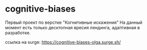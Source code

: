 # cognitive-biases

Первый проект по верстке "Когнитивные искажения"
На данный момент есть только десктопная вресия лендинга, адаптивная в разработке.

ссылка на surge:
https://cognitive-biases-olga.surge.sh/